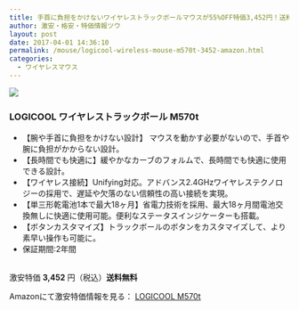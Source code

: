 ```yaml
---
title: 手首に負担をかけないワイヤレストラックボールマウスが55%OFF特価3,452円！送料無料！
author: 激安・格安・特価情報ツウ
layout: post
date: 2017-04-01 14:36:10
permalink: /mouse/logicool-wireless-mouse-m570t-3452-amazon.html
categories:
  - ワイヤレスマウス
---
```


<div class="img-bg2 img_L">
<a target="_blank"  href="https://www.amazon.co.jp/gp/product/B00E19UYO8/ref=as_li_tl?ie=UTF8&camp=247&creative=1211&creativeASIN=B00E19UYO8&linkCode=as2&tag=tokkajohotsu-22&linkId=14a66b5ed2164de61a25d54e20fabbdc"><img border="0" src="//ws-fe.amazon-adsystem.com/widgets/q?_encoding=UTF8&MarketPlace=JP&ASIN=B00E19UYO8&ServiceVersion=20070822&ID=AsinImage&WS=1&Format=_SL250_&tag=tokkajohotsu-22" ></a><img src="//ir-jp.amazon-adsystem.com/e/ir?t=tokkajohotsu-22&l=am2&o=9&a=B00E19UYO8" width="1" height="1" border="0" alt="" style="border:none !important; margin:0px !important;" />
</div>

### LOGICOOL ワイヤレストラックボール M570t
<!--more-->

* 【腕や手首に負担をかけない設計】 マウスを動かす必要がないので、手首や腕に負担がかからない設計。
* 【長時間でも快適に】緩やかなカーブのフォルムで、長時間でも快適に使用できる設計。
* 【ワイヤレス接続】Unifying対応。アドバンス2.4GHzワイヤレステクノロジーの採用で、遅延や欠落のない信頼性の高い接続を実現。
* 【単三形乾電池1本で最大18ヶ月】省電力技術を採用、最大18ヶ月間電池交換無しに快適に使用可能。便利なステータスインジケーターも搭載。
* 【ボタンカスタマイズ】トラックボールのボタンをカスタマイズして、より素早い操作も可能に。
* 保証期間:2年間

<br clear="all" />激安特価 <span class="tokka-price"><strong>3,452</strong></span> 円（税込）**送料無料**

Amazonにて激安特価情報を見る： <span class="fs150p"><a href="https://www.amazon.co.jp/gp/product/B00E19UYO8/ref=as_li_tl?ie=UTF8&camp=247&creative=1211&creativeASIN=B00E19UYO8&linkCode=as2&tag=tokkajohotsu-22&linkId=14a66b5ed2164de61a25d54e20fabbdc" target="_blank">LOGICOOL M570t</a></span>
